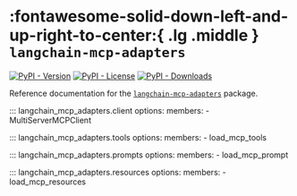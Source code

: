 # :fontawesome-solid-down-left-and-up-right-to-center:{ .lg .middle } `langchain-mcp-adapters`

[![PyPI - Version](https://img.shields.io/pypi/v/langchain-mcp-adapters?label=%20)](https://pypi.org/project/langchain-mcp-adapters/#history)
[![PyPI - License](https://img.shields.io/pypi/l/langchain-mcp-adapters)](https://opensource.org/licenses/MIT)
[![PyPI - Downloads](https://img.shields.io/pepy/dt/langchain-mcp-adapters)](https://pypistats.org/packages/langchain-mcp-adapters)

Reference documentation for the [`langchain-mcp-adapters`](https://pypi.org/project/langchain-mcp-adapters/) package.

::: langchain_mcp_adapters.client
    options:
      members:
        - MultiServerMCPClient

::: langchain_mcp_adapters.tools
    options:
      members:
        - load_mcp_tools

::: langchain_mcp_adapters.prompts
    options:
      members:
        - load_mcp_prompt

::: langchain_mcp_adapters.resources
    options:
      members:
        - load_mcp_resources
